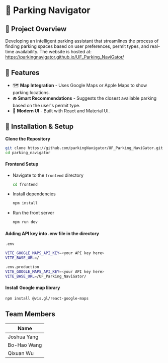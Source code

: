 # 🚗 Parking Navigator

## 🚀 Project Overview
Developing an intelligent parking assistant that streamlines the process of finding 
parking spaces based on user preferences, permit types, and real-time availability.
The website is hosted at: https://parkingnavigator.github.io/UF_Parking_NaviGator/

## 📌 Features
- 🗺️ **Map Integration** - Uses Google Maps or Apple Maps to show parking locations.
- 🚘 **Smart Recommendations** - Suggests the closest available parking based on the user's permit type.
- 🎨 **Modern UI** - Built with React and Material UI.

## 🚀 Installation & Setup
**Clone the Repository**
   ```bash
   git clone https://github.com/parkingNavigator/UF_Parking_NaviGator.git
   cd parking_navigator
   ```

#### Frontend Setup

- Navigate to the `frontend` directory
   ```bash
   cd frontend
   ```
- Install dependencies
   ```bash
   npm install
   ```
- Run the front server
   ```bash
   npm run dev
   ```

#### Adding API key into .env file in the directory
   ```bash
   .env

   VITE_GOOGLE_MAPS_API_KEY=<your API key here>
   VITE_BASE_URL=/

   .env.production
   VITE_GOOGLE_MAPS_API_KEY=<your API key here>
   VITE_BASE_URL=/UF_Parking_NaviGator/
   ```
#### Install Google map library
   ```bash
   npm install @vis.gl/react-google-maps
   ```
## Team Members

| Name                     
| ------------------------ 
| Joshua Yang
| Bo-Hao Wang    
| Qixuan Wu              
